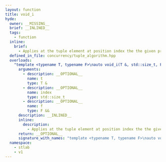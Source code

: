```yaml
---
layout: function
title: void_i
hyde:
  owner: __MISSING__
  brief: __INLINED__
  tags:
    - function
  inline:
    brief:
      - Applies at the tuple element at position index the the given predicate
  defined_in_file: concurrency/tuple_algorithm.hpp
  overloads:
    "template <typename T, typename F>\nauto void_i(T &, std::size_t, F &&)":
      arguments:
        - description: __OPTIONAL__
          name: t
          type: T &
        - description: __OPTIONAL__
          name: index
          type: std::size_t
        - description: __OPTIONAL__
          name: f
          type: F &&
      description: __INLINED__
      inline:
        description:
          - Applies at the tuple element at position index the the given predicate
      return: __OPTIONAL__
      signature_with_names: "template <typename T, typename F>\nauto void_i(T & t, std::size_t index, F && f)"
  namespace:
    - stlab
    - v1
---
```

